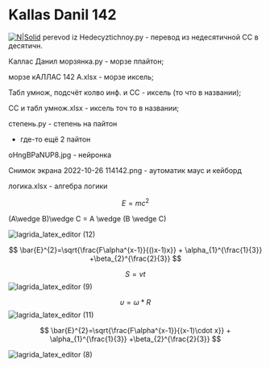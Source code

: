 # Kallas Danil 142
[![N|Solid](https://www.meteorologiaenred.com/wp-content/uploads/2021/07/mar-caribe.jpg)](https://pythonru.com/)
perevod iz Hedecyztichnoy.py - перевод из недесятичной СС в десятичн.

Каллас Данил морзянка.py - морзе ппайтон;

морзе кАЛЛАС 142 А.xlsx - морзе иксель;  

Табл умнож, подсчёт колво инф. и СС - иксель (то что в названии);

СС и табл умнож.xlsx - иксель точ то в названии;

cтепень.py - cтепень на пайтон

- где-то ещё 2 пайтон

oHngBPaNUP8.jpg - нейронка

Снимок экрана 2022-10-26 114142.png - аутоматик маус и кейборд

логика.xlsx - алгебра логики

$$ E=mc^2 $$

(A\wedge B)\wedge C = A \wedge (B \wedge C)

![lagrida_latex_editor (12)](https://user-images.githubusercontent.com/114554646/200735667-df152559-df26-44c0-b7ee-182ade37c377.png)

$$ \bar{E}^{2}=\sqrt{\frac{F\alpha^{x-1}}{()x-1)x}} + \alpha_{1}^{\frac{1}{3}} +\beta_{2}^{\frac{2}{3}} $$



$$ S=vt $$
![lagrida_latex_editor (9)](https://user-images.githubusercontent.com/114554646/200734999-9d7ae14c-ca0b-4a74-a79a-a583f5b71e4a.png)

$$ \upsilon=\omega *R $$
![lagrida_latex_editor (11)](https://user-images.githubusercontent.com/114554646/200735405-4411bb22-abf8-448f-974f-e1ee85d2edc2.png)


$$ \bar{E}^{2}=\sqrt{\frac{F\alpha^{x-1}}{(x-1)\cdot x}} + \alpha_{1}^{\frac{1}{3}} +\beta_{2}^{\frac{2}{3}} $$

![lagrida_latex_editor (8)](https://user-images.githubusercontent.com/114554646/200738164-ebaa3836-ac12-40d9-b029-657e9ca51d25.png)

